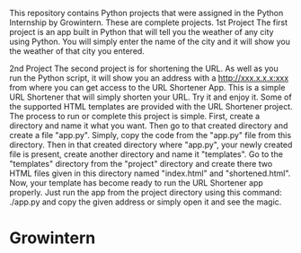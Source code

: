 This repository contains Python projects that were assigned in the Python Internship by Growintern. These are complete projects. 
1st Project 
The first project is an app built in Python that will tell you the weather of any city using Python. You will simply enter the name of the city and it will show you the weather of that city you entered.

2nd Project
The second project is for shortening the URL. As well as you run the Python script, it will show you an address with a http://xxx.x.x.x:xxx from where you can get access to the URL Shortener App.
This is a simple URL Shortener that will simply shorten your URL. Try it and enjoy it. Some of the supported HTML templates are provided with the URL Shortener project. 
The process to run or complete this project is simple. First, create a directory and name it what you want. Then go to that created directory and create a file "app.py". Simply, copy the code from the "app.py" file from this directory.
Then in that created directory where "app.py", your newly created file is present, create another directory and name it "templates". Go to the "templates" directory from the "project" directory and create there two HTML files given in this directory named "index.html" and "shortened.html". Now, your template has become ready to run the URL Shortener app properly. Just run the app from the project directory using this command: ./app.py and copy the given address or simply open it and see the magic.
# Growintern
